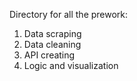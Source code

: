 Directory for all the prework:

1. Data scraping
2. Data cleaning
3. API creating
4. Logic and visualization